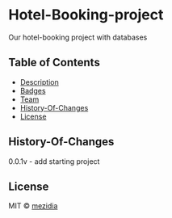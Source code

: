 # Hotel-Booking-project
Our hotel-booking project with databases

## Table of Contents

- [Description](#description)
- [Badges](#badges)
- [Team](#team)
- [History-Of-Changes](#history-of-changes)
- [License](#license)

## History-Of-Changes

0.0.1v - add starting project

## License
MIT © [mezidia](https://github.com/mezidia)
